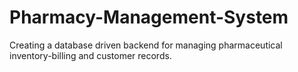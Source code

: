 # Pharmacy-Management-System
Creating a database driven backend for managing pharmaceutical inventory-billing and customer records.
